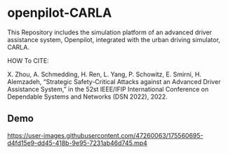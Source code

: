 # openpilot-CARLA
This Repository includes the simulation platform of an advanced driver assistance system, Openpilot, integrated with the urban driving simulator, CARLA.

HOW To CITE: 

X. Zhou, A. Schmedding, H. Ren, L. Yang, P. Schowitz, E. Smirni, H. Alemzadeh, “Strategic Safety-Critical Attacks against an Advanced Driver Assistance System,” in the 52st IEEE/IFIP International Conference on Dependable Systems and Networks (DSN 2022), 2022.

## Demo



https://user-images.githubusercontent.com/47260063/175560695-d4fd15e9-dd45-418b-9e95-7231ab46d745.mp4

